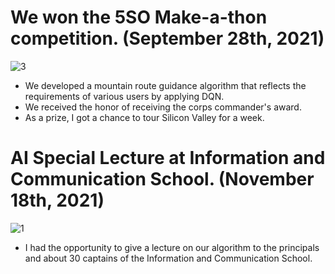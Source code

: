 # We won the 5SO Make-a-thon competition. (September 28th, 2021)
![3](https://user-images.githubusercontent.com/71582651/142618388-b5c220b7-9f35-4c5a-910b-6c2f7803199e.jpg)
* We developed a mountain route guidance algorithm that reflects the requirements of various users by applying DQN.
* We received the honor of receiving the corps commander's award.
* As a prize, I got a chance to tour Silicon Valley for a week.

# AI Special Lecture at Information and Communication School. (November 18th, 2021) 
![1](https://user-images.githubusercontent.com/71582651/142618075-a9f80cff-670a-40a2-947f-6bdc880cfb46.jpg)
* I had the opportunity to give a lecture on our algorithm to the principals and about 30 captains of the Information and Communication School.
